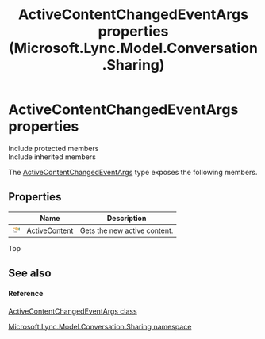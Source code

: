 ﻿---
title: ActiveContentChangedEventArgs properties (Microsoft.Lync.Model.Conversation.Sharing)
TOCTitle: ActiveContentChangedEventArgs properties
ms:assetid: Properties.T:Microsoft.Lync.Model.Conversation.Sharing.ActiveContentChangedEventArgs_DI_3_UC_OCS14MrefLyncWPF
ms:mtpsurl: https://msdn.microsoft.com/en-us/library/microsoft.lync.model.conversation.sharing.activecontentchangedeventargs_di_3_uc_ocs14mreflyncwpf_properties(v=office.15)
ms:contentKeyID: 48598175
ms.date: 07/28/2014
mtps_version: v=office.15
---

# ActiveContentChangedEventArgs properties

Include protected members  
Include inherited members  

The [ActiveContentChangedEventArgs](activecontentchangedeventargs-class-microsoft-lync-model-conversation-sharing_2.md) type exposes the following members.

## Properties

<table>
<thead>
<tr class="header">
<th> </th>
<th>Name</th>
<th>Description</th>
</tr>
</thead>
<tbody>
<tr class="odd">
<td><img src="images/JJ275421.pubproperty(Office.15).gif" title="Public property" alt="Public property" /></td>
<td><a href="activecontentchangedeventargs-activecontent-property-microsoft-lync-model-conversation-sharing_2.md">ActiveContent</a></td>
<td>Gets the new active content.</td>
</tr>
</tbody>
</table>


Top

## See also

#### Reference

[ActiveContentChangedEventArgs class](activecontentchangedeventargs-class-microsoft-lync-model-conversation-sharing_2.md)

[Microsoft.Lync.Model.Conversation.Sharing namespace](microsoft-lync-model-conversation-sharing-namespace_2.md)

